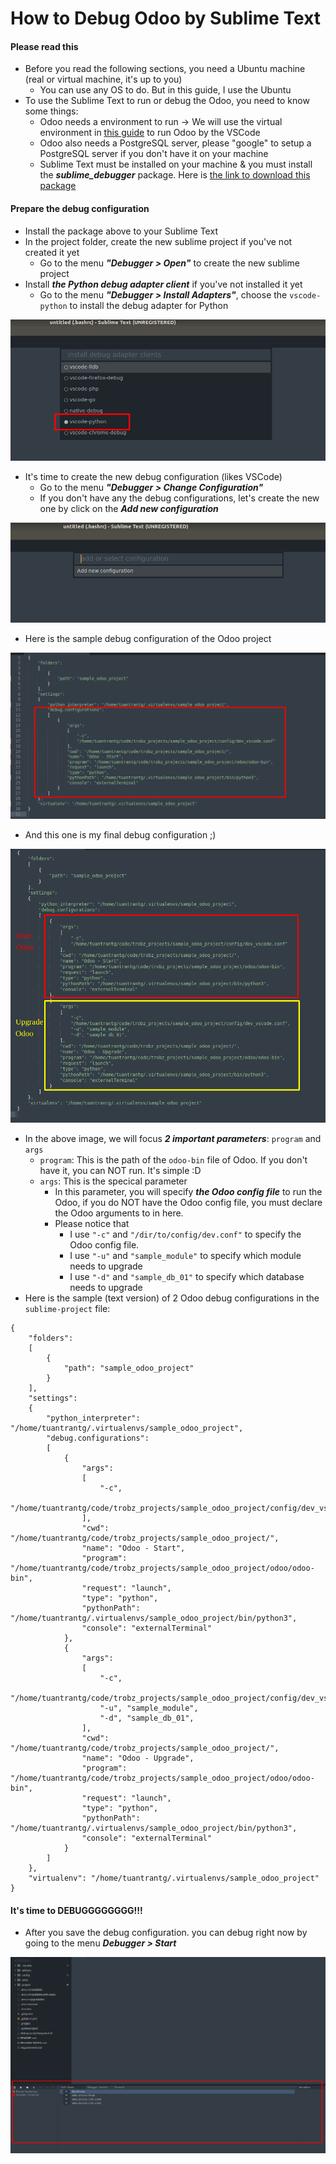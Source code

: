 # How to Debug Odoo by Sublime Text

#### Please read this
- Before you read the following sections, you need a Ubuntu machine (real or virtual machine, it's up to you)
  - You can use any OS to do. But in this guide, I use the Ubuntu
- To use the Sublime Text to run or debug the Odoo, you need to know some things:
  - Odoo needs a environment to run -> We will use the virtual environment in [this guide](https://github.com/tuantrantg/how-to-setup-the-odoo-simple-development-envinroment/blob/master/README.md) to run Odoo by the VSCode
  - Odoo also needs a PostgreSQL server, please "google" to setup a PostgreSQL server if you don't have it on your machine
  - Sublime Text must be installed on your machine & you must install the ***sublime_debugger*** package. Here is [the link to download this package](https://github.com/daveleroy/sublime_debugger)

#### Prepare the debug configuration
- Install the package above to your Sublime Text
- In the project folder, create the new sublime project if you've not created it yet
  - Go to the menu ***"Debugger > Open"*** to create the new sublime project
- Install ***the Python debug adapter client*** if you've not installed it yet
  - Go to the menu ***"Debugger > Install Adapters"***, choose the `vscode-python` to install the debug adapter for Python

![](static/img/guide_sublimetext_01.png)

- It's time to create the new debug configuration (likes VSCode)
  - Go to the menu ***"Debugger > Change Configuration"***
  - If you don't have any the debug configurations, let's create the new one by click on the ***Add new configuration***

![](static/img/guide_sublimetext_02.png)

  - Here is the sample debug configuration of the Odoo project

![](static/img/guide_sublimetext_03.png)

  - And this one is my final debug configuration ;)

![](static/img/guide_sublimetext_04.png)

- In the above image, we will focus ***2 important parameters***: `program` and `args`
  - `program`: This is the path of the `odoo-bin` file of Odoo. If you don't have it, you can NOT run. It's simple :D
  - `args`: This is the specical parameter
    - In this parameter, you will specify ***the Odoo config file*** to run the Odoo, if you do NOT have the Odoo config file, you must declare the Odoo arguments to in here.
    - Please notice that
      - I use `"-c"` and `"/dir/to/config/dev.conf"` to specify the Odoo config file.
      - I use `"-u"` and `"sample_module"` to specify which module needs to upgrade
      - I use `"-d"` and `"sample_db_01"` to specify which database needs to upgrade
- Here is the sample (text version) of 2 Odoo debug configurations in the `sublime-project` file:

```
{
	"folders":
	[
		{
			"path": "sample_odoo_project"
		}
	],
	"settings":
	{
		"python_interpreter": "/home/tuantrantg/.virtualenvs/sample_odoo_project",
		"debug.configurations":
		[
			{
				"args":
				[
					"-c",
					"/home/tuantrantg/code/trobz_projects/sample_odoo_project/config/dev_vscode.conf"
				],
				"cwd": "/home/tuantrantg/code/trobz_projects/sample_odoo_project/",
				"name": "Odoo - Start",
				"program": "/home/tuantrantg/code/trobz_projects/sample_odoo_project/odoo/odoo-bin",
				"request": "launch",
				"type": "python",
				"pythonPath": "/home/tuantrantg/.virtualenvs/sample_odoo_project/bin/python3",
				"console": "externalTerminal"
			},
			{
				"args":
				[
					"-c",
					"/home/tuantrantg/code/trobz_projects/sample_odoo_project/config/dev_vscode.conf",
					"-u", "sample_module",
                	"-d", "sample_db_01",
				],
				"cwd": "/home/tuantrantg/code/trobz_projects/sample_odoo_project/",
				"name": "Odoo - Upgrade",
				"program": "/home/tuantrantg/code/trobz_projects/sample_odoo_project/odoo/odoo-bin",
				"request": "launch",
				"type": "python",
				"pythonPath": "/home/tuantrantg/.virtualenvs/sample_odoo_project/bin/python3",
				"console": "externalTerminal"
			}
		]
	},
	"virtualenv": "/home/tuantrantg/.virtualenvs/sample_odoo_project"
}

```

#### It's time to DEBUGGGGGGGG!!!
- After you save the debug configuration. you can debug right now by going to the menu ***Debugger > Start***

![](static/img/guide_sublimetext_05.png)

